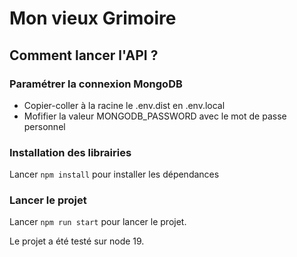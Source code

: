 # Mon vieux Grimoire


## Comment lancer l'API ? 

### Paramétrer la connexion MongoDB
- Copier-coller à la racine le .env.dist en .env.local
- Mofifier la valeur MONGODB_PASSWORD avec le mot de passe personnel

### Installation des librairies
Lancer `npm install` pour installer les dépendances 

### Lancer le projet 
Lancer `npm run start` pour lancer le projet. 

Le projet a été testé sur node 19. 